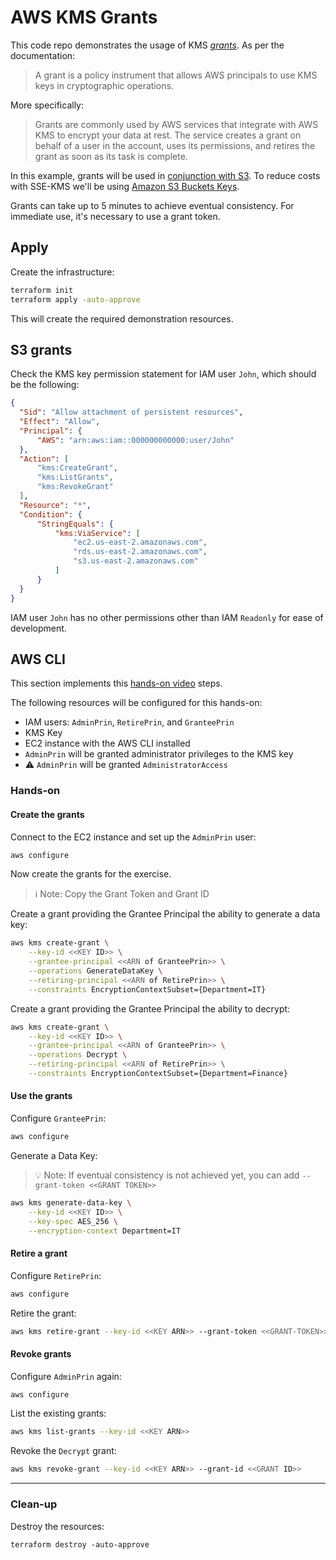 # AWS KMS Grants

This code repo demonstrates the usage of KMS [_grants_][1]. As per the documentation:

> A grant is a policy instrument that allows AWS principals to use KMS keys in cryptographic operations.

More specifically:

> Grants are commonly used by AWS services that integrate with AWS KMS to encrypt your data at rest. The service creates a grant on behalf of a user in the account, uses its permissions, and retires the grant as soon as its task is complete.

In this example, grants will be used in [conjunction with S3][2]. To reduce costs with SSE-KMS we'll be using [Amazon S3 Buckets Keys][3].

Grants can take up to 5 minutes to achieve eventual consistency. For immediate use, it's necessary to use a grant token.

## Apply

Create the infrastructure:

```sh
terraform init
terraform apply -auto-approve
```

This will create the required demonstration resources.

## S3 grants

Check the KMS key permission statement for IAM user `John`, which should be the following:

```json
{
  "Sid": "Allow attachment of persistent resources",
  "Effect": "Allow",
  "Principal": {
      "AWS": "arn:aws:iam::000000000000:user/John"
  },
  "Action": [
      "kms:CreateGrant",
      "kms:ListGrants",
      "kms:RevokeGrant"
  ],
  "Resource": "*",
  "Condition": {
      "StringEquals": {
          "kms:ViaService": [
              "ec2.us-east-2.amazonaws.com",
              "rds.us-east-2.amazonaws.com",
              "s3.us-east-2.amazonaws.com"
          ]
      }
  }
}
```

IAM user `John` has no other permissions other than IAM `Readonly` for ease of development.

## AWS CLI

This section implements this [hands-on video][4] steps.

The following resources will be configured for this hands-on:

- IAM users: `AdminPrin`, `RetirePrin`, and `GranteePrin`
- KMS Key
- EC2 instance with the AWS CLI installed
- `AdminPrin` will be granted administrator privileges to the KMS key
- ⚠️ `AdminPrin` will be granted `AdministratorAccess`

### Hands-on

#### Create the grants

Connect to the EC2 instance and set up the `AdminPrin` user:

```sh
aws configure
```

Now create the grants for the exercise.

> ℹ️ Note: Copy the Grant Token and Grant ID

Create a grant providing the Grantee Principal the ability to generate a data key:

```sh
aws kms create-grant \
    --key-id <<KEY ID>> \
    --grantee-principal <<ARN of GranteePrin>> \
    --operations GenerateDataKey \
    --retiring-principal <<ARN of RetirePrin>> \
    --constraints EncryptionContextSubset={Department=IT}
```

Create a grant providing the Grantee Principal the ability to decrypt:

```sh
aws kms create-grant \
    --key-id <<KEY ID>> \
    --grantee-principal <<ARN of GranteePrin>> \
    --operations Decrypt \
    --retiring-principal <<ARN of RetirePrin>> \
    --constraints EncryptionContextSubset={Department=Finance}
```

#### Use the grants

Configure `GranteePrin`:

```sh
aws configure
```

Generate a Data Key:

> 💡 Note: If eventual consistency is not achieved yet, you can add `--grant-token <<GRANT TOKEN>>`

```sh
aws kms generate-data-key \
    --key-id <<KEY ID>> \
    --key-spec AES_256 \
    --encryption-context Department=IT
```

#### Retire a grant

Configure `RetirePrin`:

```sh
aws configure
```

Retire the grant:

```sh
aws kms retire-grant --key-id <<KEY ARN>> --grant-token <<GRANT-TOKEN>>
```

#### Revoke grants

Configure `AdminPrin` again:

```sh
aws configure
```

List the existing grants:

```sh
aws kms list-grants --key-id <<KEY ARN>>
```

Revoke the `Decrypt` grant:

```sh
aws kms revoke-grant --key-id <<KEY ARN>> --grant-id <<GRANT ID>>
```

---

### Clean-up

Destroy the resources:

```
terraform destroy -auto-approve
```

[1]: https://docs.aws.amazon.com/kms/latest/developerguide/grants.html
[2]: https://docs.aws.amazon.com/kms/latest/developerguide/services-s3.html
[3]: https://docs.aws.amazon.com/AmazonS3/latest/userguide/bucket-key.html
[4]: https://youtu.be/lmG360mNYyA
